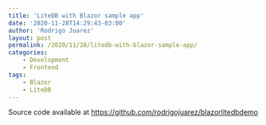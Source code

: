 ```yaml
---
title: 'LiteDB with Blazor sample app'
date: '2020-11-28T14:29:43-03:00'
author: 'Rodrigo Juarez'
layout: post
permalink: /2020/11/28/litedb-with-blazor-sample-app/
categories:
    - Development
    - Frontend
tags:
    - Blazor
    - LiteDB
---
```


Source code available at <https://github.com/rodrigojuarez/blazorlitedbdemo>